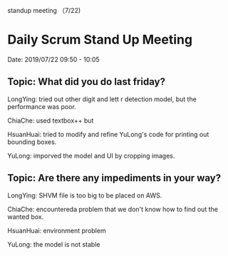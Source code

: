 standup meeting （7/22)

# Daily Scrum Stand Up Meeting

Date: 2019/07/22 09:50 - 10:05

## Topic: What did you do last friday?

LongYing: tried out other digit and lett
r detection model, but the performance was poor.  

ChiaChe: used textbox++ but 

HsuanHuai: tried to modify and refine YuLong's code for printing out bounding boxes.

YuLong: imporved the model and UI by cropping images.

## Topic: Are there any impediments in your way?

LongYing: SHVM file is too big to be placed on AWS.

ChiaChe: encountereda problem that we don't know how to find out the wanted box.

HsuanHuai: environment problem

YuLong: the model is not stable